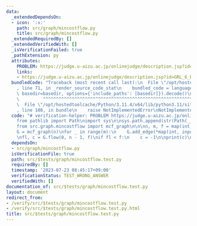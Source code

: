 ```yaml
---
data:
  _extendedDependsOn:
  - icon: ':x:'
    path: src/graph/mincostflow.py
    title: src/graph/mincostflow.py
  _extendedRequiredBy: []
  _extendedVerifiedWith: []
  _isVerificationFailed: true
  _pathExtension: py
  attributes:
    PROBLEM: https://judge.u-aizu.ac.jp/onlinejudge/description.jsp?id=GRL_6_B&lang=ja
    links:
    - https://judge.u-aizu.ac.jp/onlinejudge/description.jsp?id=GRL_6_B&lang=ja
  bundledCode: "Traceback (most recent call last):\n  File \"/opt/hostedtoolcache/Python/3.11.4/x64/lib/python3.11/site-packages/onlinejudge_verify/documentation/build.py\"\
    , line 71, in _render_source_code_stat\n    bundled_code = language.bundle(stat.path,\
    \ basedir=basedir, options={'include_paths': [basedir]}).decode()\n          \
    \         ^^^^^^^^^^^^^^^^^^^^^^^^^^^^^^^^^^^^^^^^^^^^^^^^^^^^^^^^^^^^^^^^^^^^^^^^^^^^^^^^^\n\
    \  File \"/opt/hostedtoolcache/Python/3.11.4/x64/lib/python3.11/site-packages/onlinejudge_verify/languages/python.py\"\
    , line 108, in bundle\n    raise NotImplementedError\nNotImplementedError\n"
  code: "# verification-helper: PROBLEM https://judge.u-aizu.ac.jp/onlinejudge/description.jsp?id=GRL_6_B&lang=ja\n\
    from pathlib import Path\nimport sys\n\nsys.path.append(str(Path(__file__).resolve().parent.parent.parent.parent))\n\
    from src.graph.mincostflow import mcf_graph\n\n\nn, m, f = map(int, input().split())\n\
    G = mcf_graph(n)\nfor _ in range(m):\n    G.add_edge(*map(int, input().split()))\n\
    \nfl, c = G.flow(0, n - 1, f)\nif fl < f:\n    c = -1\n\nprint(c)\n"
  dependsOn:
  - src/graph/mincostflow.py
  isVerificationFile: true
  path: src/$tests/graph/mincostflow.test.py
  requiredBy: []
  timestamp: '2023-07-23 08:45:17+09:00'
  verificationStatus: TEST_WRONG_ANSWER
  verifiedWith: []
documentation_of: src/$tests/graph/mincostflow.test.py
layout: document
redirect_from:
- /verify/src/$tests/graph/mincostflow.test.py
- /verify/src/$tests/graph/mincostflow.test.py.html
title: src/$tests/graph/mincostflow.test.py
---
```

